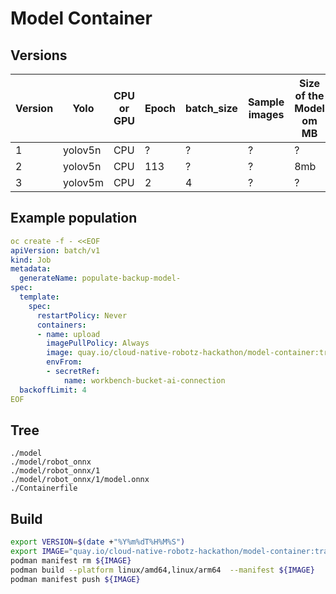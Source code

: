 # Model Container

## Versions

|Version|Yolo|CPU or GPU|Epoch|batch_size|Sample images|Size of the Model om MB|
|---|---|---|---|---|---|---|
|1|yolov5n|CPU|?|?|?|?|8mb|
|2|yolov5n|CPU|113|?|?|8mb|
|3|yolov5m|CPU|2|4|?|?|80mb|

## Example population

```yaml
oc create -f - <<EOF
apiVersion: batch/v1
kind: Job
metadata:
  generateName: populate-backup-model-
spec:
  template:
    spec:
      restartPolicy: Never
      containers:
      - name: upload
        imagePullPolicy: Always
        image: quay.io/cloud-native-robotz-hackathon/model-container:trained-uploader-1.25.83-20250305T155136
        envFrom:
        - secretRef:
            name: workbench-bucket-ai-connection
  backoffLimit: 4
EOF
```

## Tree

```
./model
./model/robot_onnx
./model/robot_onnx/1
./model/robot_onnx/1/model.onnx
./Containerfile
```

## Build

```bash
export VERSION=$(date +"%Y%m%dT%H%M%S")
export IMAGE="quay.io/cloud-native-robotz-hackathon/model-container:trained-uploader-1.25.83-${VERSION}"
podman manifest rm ${IMAGE}
podman build --platform linux/amd64,linux/arm64  --manifest ${IMAGE}  .
podman manifest push ${IMAGE}
```

